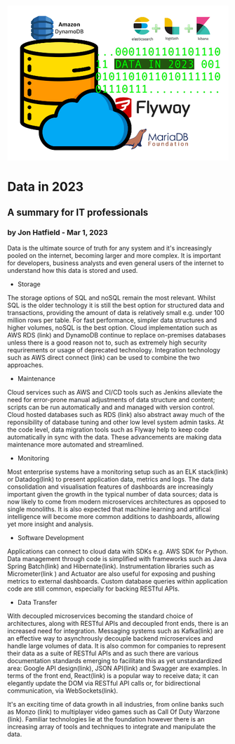 ![alt text](../images/data-in-2023-icon.png)

# Data in 2023
## A summary for IT professionals
### by Jon Hatfield - Mar 1, 2023

<p>
Data is the ultimate source of truth for any system and it's increasingly pooled on the internet, 
becoming larger and more complex. It is important for developers, business analysts and even general 
users of the internet to understand how this data is stored and used.
</p>

- Storage
<p>
The storage options of SQL and noSQL remain the most relevant. Whilst SQL is the older technology it is 
still the best option for structured data and transactions, providing the amount of data is relatively 
small e.g. under 100 million rows per table. For fast performance, simpler data structures and higher 
volumes, noSQL is the best option. Cloud implementation such as AWS RDS (link) and DynamoDB continue to
replace on-premises databases unless there is a good reason not to, such as extremely high security requrirements 
or usage of deprecated technology. Integration technology such as AWS direct connect (link) can be used to combine
the two approaches.
</p>

- Maintenance
<p>
Cloud services such as AWS and CI/CD tools such as Jenkins alleviate the need for error-prone manual adjustments of
data structure and content; scripts can be run automatically and and managed with version control. Cloud hosted 
databases such as RDS (link) also abstract away much of the reponsibility of database tuning and other low level 
system admin tasks. At the code level, data migration tools such as Flyway help to keep code automatically in sync 
with the data. These advancements are making data maintenance more automated and streamlined.
</p>

- Monitoring
<p>
Most enterprise systems have a monitoring setup such as an ELK stack(link) or Datadog(link) to present application 
data, metrics and logs. The data consolidation and visualisation features of dashboards are increasingly important 
given the growth in the typical number of data sources; data is now likely to come from modern microservices 
architectures as opposed to single monoliths. It is also expected that machine learning and artifical intelligence 
will become more common additions to dashboards, allowing yet more insight and analysis.
</p>

- Software Development
<p>
Applications can connect to cloud data with SDKs e.g. AWS SDK for Python. Data management through code is simplified 
with frameworks such as Java Spring Batch(link) and Hibernate(link). Instrumentation libraries such as Micrometer(link
) and Actuator are also useful for exposing and pushing metrics to external dashboards. Custom database queries within
application code are still common, especially for backing RESTful APIs.
</p>

- Data Transfer
<p>
With decoupled microservices becoming the standard choice of architectures, along with RESTful APIs and decoupled
front ends, there is an increased need for integration. Messaging systems such as Kafka(link) are an effective way
to asynchrously decouple backend microservices and handle large volumes of data. It is also common for companies 
to represent their data as a suite of RESTful APIs and as such there are various documentation standards emerging to
facilitate this as yet unstandardized area: Google API design(link), JSON API(link) and Swagger are examples. In terms
of the front end, React(link) is a popular way to receive data; it can elegantly update the DOM via RESTful API 
calls or, for bidirectional communication, via WebSockets(link).
</p>

It's an exciting time of data growth in all industries, from online banks such as Monzo (link) to multiplayer video games 
such as Call Of Duty Warzone (link). Familiar technologies lie at the foundation however there is an 
increasing array of tools and techniques to integrate and manipulate the data.